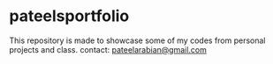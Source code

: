 # pateelsportfolio
This repository is made to showcase some of my codes from personal projects and class.
contact: pateelarabian@gmail.com
